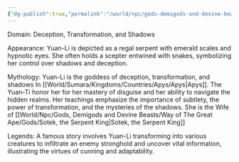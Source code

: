 ```yaml
---
{"dg-publish":true,"permalink":"/world/npc/gods-demigods-and-devine-beasts/way-of-the-great-ape/gods/yuan-li-the-serpent-empress/"}
---
```


Domain: Deception, Transformation, and Shadows

Appearance: Yuan-Li is depicted as a regal serpent with emerald scales and hypnotic eyes. She often holds a scepter entwined with snakes, symbolizing her control over shadows and deception.

Mythology: Yuan-Li is the goddess of deception, transformation, and shadows In [[World/Sumara/Kingdoms/Countries/Apys/Apys\|Apys]]. The Yuan-Ti honor her for her mastery of disguise and her ability to navigate the hidden realms. Her teachings emphasize the importance of subtlety, the power of transformation, and the mysteries of the shadows. She is the Wife of [[World/Npc/Gods, Demigods and Devine Beasts/Way of The Great Ape/Gods/Sotek, the Serpent King\|Sotek, the Serpent King]]

Legends: A famous story involves Yuan-Li transforming into various creatures to infiltrate an enemy stronghold and uncover vital information, illustrating the virtues of cunning and adaptability.
